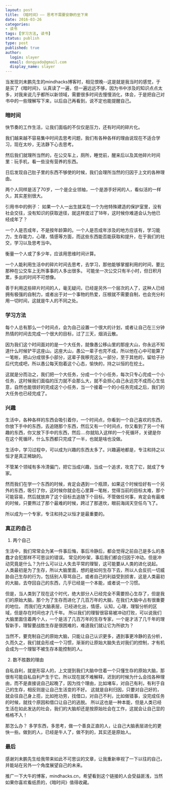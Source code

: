 ```yaml
---
layout: post
title: 《暗时间》—— 思考不需要安静的坐下来 
date: 2016-03-26 
categories:
- 读书 
tags: [学习方法, 读书]
status: publish
type: post
published: true
author:
  login: slayer
  email: dongyado@gmail.com
  display_name: slayer
---
```


当发现刘未鹏先生的mindhacks博客时，相见恨晚--这是就是我当时的感觉，于是买了《暗时间》，认真读了一遍，但一遍远远不够，因为书中涉及的知识点点太多，对我来说几乎都所以新领域，需要很多时间去慢慢消化，体会，于是把自己对书中的一些理解写下来，以后自己再看到，说不定也能提醒自己。

### 暗时间

快节奏的工作生活，让我们面临的不仅仅是压力，还有时间的碎片化。

我们越来越不容易集中时间去思考问题，我们有各种各样的理由说现在不适合学习，现在太吵，无法静下心去思考。

然后我们就理所当然的，在公交车上，厕所，睡觉前，醒来后以及其他碎片时间里：玩手机，看一些没有营养的东西。

日后发现自己肚子里的东西不够使的时候，我们会理所当然的归因于上文的各种理由。

两个人同样是活了70岁，一个是企业领袖，一个是游手好闲的人，看似活的一样久，其实差别很大。

引用书中的例子： 
如果一个人一出生就呆在一个为他特殊建造的保护室里，没有社会交往，没有知识的获取途径，就这样度过了18年，这时候你难道会认为他已经成年了？

一个人是否成年，不是按年龄算的。一个人是否成年涉及的地方应该有，学习能力，生存能力，心理，情感等方面，而这些东西能否能获取和提升，在于我们的社交，学习以及思考当中。

衡量一个人或了多少年，应该用思维时间计算。

一个人能利用生活中的碎片时间去思考，去学习，那他能够掌握利用的时间，要比那种在公交车上无所事事的人多出很多。
可能坐一次公交只有半小时，但日积月累，多出的时间不可想像。

善于利用这些碎片时间的人，毫无疑问，已经是另外一个层次的人了，这种人已经拥有极强的自制力，或者出于对一个事物的热爱，压根就不需要自制，也会充分利用一切时间，这就是牛人的不同之处。

### 学习方法

每个人总有那么一个时间点，会为自己设置一个很大的计划，或者让自己在三分钟热情的时间去完成一个很大的目标，过了三天，烟消云散。

因为我们这个时间面对的是一个大任务，就像愚公移山里的那座大山，你永远不知道什么时候铲平这座山。这座大山，愚公一辈子也完不成，所以他在心中可能算了一笔帐，把山分成很多小部分，这辈子我移完这么一部分，至于其他的，留给子孙后代完成吧，所以愚公每天抱着这个心态，愉快的，持之以恒的在挖土。

这就是分而治之，我们把一个大任务，分成一个个小任务，每次只专心完成一个小任务，这时候我们面临的压力就不会那么大，就不会担心自己永远完不成而心生怯意，自然也能很好的完成这个小任务，当一个接着一个的小任务完成之后，我们的大任务也已经完成了。

### 兴趣

生活中，各种各样的东西会吸引着你，一个时间点，你看到一个自己喜欢的东西，你放下手中的东西，去追随那个东西，然后又有一个时间点，你又看到了另一个有趣的东西，你又放下手中的东西，然后....你就陷入这样的一个死循环，关键是你在这个死循环，什么东西都只完成了一半，也就是啥也没做。

生活中，学习过程中，可以成为兴趣的东西太多了。兴趣遍地都是，专注和持之以恒才是真正稀缺的。

不管某个领域有多冷清偏门，把它当成兴趣，当成一个追求，攻克了它，就成了专家。

然而我们在学一个东西的时候，肯定会遇到一个瓶颈，如果这个时候恰好有一个另外的东西，吸引了你，这时候你就会在心里算一笔帐，觉得当前的目标太难，那个可能容易，然后就放弃了这个目标去追随下个目标。不管做任何事，肯定会有最难的时候，只要熬过了那个最难的时候，跨过了那道坎，眼前海阔天空任鸟飞了。

所以成为一个专家，专注和持之以恒才是最重要的。

### 真正的自己

1. 两个自己

生活中，我们常常会为某一件事后悔，事后冷静后，都会觉得之前自己是多么的愚蠢才会犯那样不可思议的错误。
常见的吵架，事后我们都会归因于冲动。但是冲动究竟是什么？为什么可以让人失去平常的理智，这可能要从人类的进化说起。
人类最初是为了生存，所以大脑里面，想的是如何生存下去，所以人会反抗一切威胁自己生存的行为，包括别人辱骂自己，或者自己的利益受到损害，这是人类最初的大脑，去夺回自己的东西，几乎已经是一个本能，或者说一个习惯。

但是，当人类到了现在这个时代，绝大部分人已经完全不需要担心生存了，但是我们的原始大脑，那个为了生存而进化了几百万年的大脑，在我们大脑中占有很重要的地位。
而我们在大脑表层，已经进化出，情感，认知，心理，理智分析的区域，但是存在时间也才几千年。
所以我们的理智很容易被冲动打败，可以说我们大脑里面住着两个人，一个是活了几百万年的生存专家，一个是才活了几千年的理智新手，理智要战胜生存是很困难的，难道我们就让它为所欲为？

当然不，要克制自己的原始大脑，只能让自己认识更多，遇到事更冷静的去分析，久而久之，我们就会形成一个习惯，渐渐的让原始大脑失去对我们的控制，才有机会成为一个理智不被生存本能控制的人。

2. 数不胜数的理由

自私自利，就是形容人的，上文提到我们大脑中住着一个只懂生存的原始大脑，那很有可能自私自利产生于它。所以现在就不难解释，迟到的时候为什么会找各种理由，而不是直接说自己起晚了，因为找个理由，比如堵车，对自己有利，有利于自己的生存，相反则是让自己生活变的不好。
这就是自利归因，只要对自己好的，就会往自己身上揽，比如抢功劳，找借口，对自己不利，比如做错事，没完成任务的时候，就找个原因和借口让自己的逃脱。
所以这也是一种本能，但是人类已经生活在如此发达的社会，我们的大脑却还是按原始社会在工作，这就会让自己显的格格不入！

那怎么办？ 多学东西，多思考，做一个善良正直的人，让自己大脑表层进化的更快一些。做到的人，已经是牛人了，做不到的，其实还是原始人。

### 最后
感谢刘未鹏先生给我带来如此不可思议的文章，让我重新审视了一下以往的自己，并能站在另外一个角度展望自己的未来。

推广一下大牛的博客，mindhacks.cn，希望看到这个链接的人会受益匪浅，当然如果你喜欢看纸质的，《暗时间》值得收藏。

